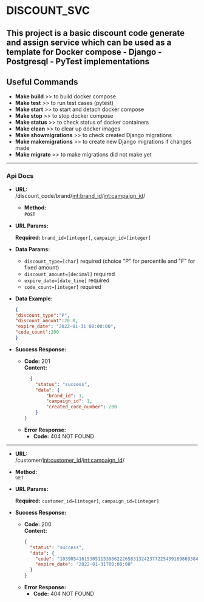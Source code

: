 # DISCOUNT_SVC

This project is a basic discount code generate and assign service 
which can be used as a template for Docker compose - Django - Postgresql - PyTest implementations 
----

## Useful Commands
* **Make build** >> to build docker compose
* **Make test**  >>  to run test cases (pytest) 
* **Make start** >>  to start and detach docker compose
* **Make stop** >> to stop docker compose
* **Make status** >> to check status of docker containers 
* **Make clean** >> to clear up docker images
* **Make showmigrations** >> to check created Django migrations
* **Make makemigrations** >> to create new Django migrations if changes made
* **Make migrate** >> to make migrations did not make yet
____
### Api Docs

* **URL:** \
/discount_code/brand/<int:brand_id>/<int:campaign_id>/
  * **Method:** \
  `POST`
* **URL Params:**

   **Required:** `brand_id=[integer]`, `campaign_id=[integer]`

* **Data Params:**
   * `discount_type=[char]` required (choice "P" for percentile and "F" for fixed amount)
   * `discount_amount=[decimal]` required
   * `expire_date=[date_time]` required
   * `code_count=[integer]` required

* **Data Example:** 
    ```json
    {
    "discount_type":"P",
    "discount_amount":20.0,
    "expire_date": "2022-01-31 00:00:00",
    "code_count":200
    }
    ```
* **Success Response:**

  * **Code:** 201 <br />
    **Content:** 
    ```json
      {
        "status": "success",
        "data": {
            "brand_id": 1,
            "campaign_id": 1,
            "created_code_number": 200
        }
    }
    ```
  * **Error Response:**
    * **Code:** 404 NOT FOUND <br />
____
* **URL:** \
/customer/<int:customer_id>/<int:campaign_id>/
* **Method:** \
`GET`
* **URL Params:**

   **Required:** `customer_id=[integer]`, `campaign_id=[integer]`
* **Success Response:**

  * **Code:** 200 <br />
    **Content:** 
    ```json
    {
      "status": "success",
      "data": {
        "code": "103905416153051153966222658313242377225439189869384833454241926656591129727117",
        "expire_date": "2022-01-31T00:00:00"
      }
    }
    ```
  * **Error Response:**
    * **Code:** 404 NOT FOUND <br />